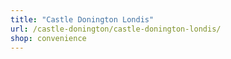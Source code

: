 ```yaml
---
title: "Castle Donington Londis"
url: /castle-donington/castle-donington-londis/
shop: convenience
---
```

